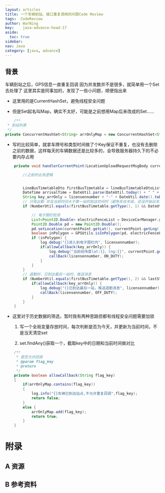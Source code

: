 ```yaml
---
layout: articles
title: 一个车辆到站、接口重复调用的问题Code Review
tags:  CodeReview
author: WarNing
key:    java-advance-head-17
aside:
  toc: true
sidebar:
nav: Java
category: [java, advance]
---
```



## 背景


车辆到站之后，GPS信息一直重复回调
因为并发数并不是很多，就简单用一个Set去处理了
这里其实是同事加的，发现了一些小问题，顺便指出来

<!--more-->

- 这里用的是CurrentHashSet，避免线程安全问题

- 但是Set起名叫Map，确实不太好，可能是之前想用Map后来改成的Set……

```java
    /**
 * 到站列表
 */
private ConcurrentHashSet<String> arrOnlyMap = new ConcurrentHashSet<String>();
```

- 写的比较简单，就拿车牌号和类型时间做了个Key保证不重复，也没有去删除之前的数据，这样每天的车辆数据还是比较多的，会导致服务器持久下的不必要内存占用


```java
    private void handlerCurrentPoint(LocationUploadRequestMsgBody currentPoint, String licensennumber, List<LineBusTimetableDto> lineBusTimetableDtoList) {

        //之前的业务逻辑


        LineBusTimetableDto firstBusTimetable = lineBusTimetableDtoList.get(0);
        DateTime arrivalTime = DateUtil.parse(DateUtil.today() + " " + firstBusTimetable.getArrivaltime(), DatePattern.NORM_DATETIME_MINUTE_PATTERN);
        String key_arrOnly = licensennumber + "-" + DateUtil.date().toDateStr() + "-" + firstBusTimetable.getType();
        // 只有出勤 并且当前时间大于第一站的到达时间时（避免车在丰田，还没开始出车就到达了），才进行电子围栏检测
        if (NumberUtil.equals(firstBusTimetable.getType(), 1) && DateUtil.compare(DateUtil.date(), arrivalTime) > 0) {

            // 电子围栏检测
            List<Point2D.Double> electricFenceList = DeviceCarManager.getElectricFenceList();
            Point2D.Double pd = new Point2D.Double();
            pd.setLocation(currentPoint.getLat(), currentPoint.getLng());
            boolean inPolygon = GPSUtils.isInPolygon(pd, electricFenceList);
            if (inPolygon) {
                log.debug("{}进入到电子围栏内", licensennumber);
                if(allowCallback(key_arrOnly)) {
                    log.debug("当前经纬度lat:{}、lng:{}", currentPoint.getLat(), currentPoint.getLng());
                    callBack(licensennumber, ON_DUTY);
                }
            }
        }
        // 退勤时，已到达最后一站时，推送消息
        if (NumberUtil.equals(firstBusTimetable.getType(), 2) && lastStation) {
            if(allowCallback(key_arrOnly)) {
                log.debug("{}已到达最后一站，推送退勤消息", licensennumber);
                callBack(licensennumber, OFF_DUTY);
            }
        }
    }
```

- 这里对于历史数据的筛选，暂时我有两种思路但都有线程安全问题需要加锁

  1. 写一个全局变量存放时间，每次判断是否为今天，并更新为当前时间，不是当天清空set

  2. set.findAny()获取一个，截取key中的日期和当前时间做对比


```java
    /**
     * 是否允许回调
     * @param flag_key
     * @return
     */
    private boolean allowCallback(String flag_key)
    {
        if(arrOnlyMap.contains(flag_key))
        {
            log.info("{}车辆已到达站点,不允许重复回调",flag_key);
            return false;
        }
        else {
            arrOnlyMap.add(flag_key);
            return true;
        }
    }
```
# 附录
## A 资源
## B 参考资料


